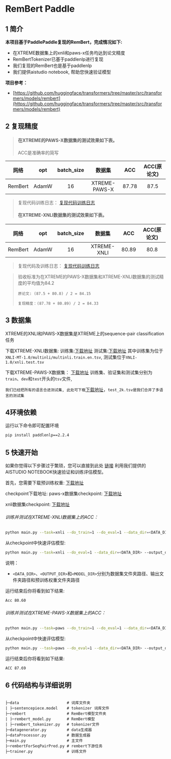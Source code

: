 # RemBert Paddle

## 1 简介 

**本项目基于PaddlePaddle复现的RemBert，完成情况如下:**

- 在XTREME数据集上的xnli和paws-x任务均达到论文精度
- RemBertTokenizer已基于paddlenlp进行复现
- 我们复现的RemBert也是基于paddlenlp
- 我们提供aistudio notebook, 帮助您快速验证模型

**项目参考：**
- [https://github.com/huggingface/transformers/tree/master/src/transformers/models/rembert](https://github.com/huggingface/transformers/tree/master/src/transformers/models/rembert)


## 2 复现精度
>#### 在XTREME的PAWS-X数据集的测试效果如下表。
>ACC是准确率的简写

|网络 |opt|batch_size|数据集|ACC|ACC(原论文)|
| :---: | :---: | :---: | :---: | :---: | :---: |
|RemBert|AdamW|16|XTREME-PAWS-X|87.78|87.5|

>复现代码训练日志：
[复现代码训练日志](paws.log)
>
>#### 在XTREME-XNLI数据集的测试效果如下表。

|网络 |opt|batch_size|数据集|ACC|ACC(原论文)|
| :---: | :---: | :---: | :---: | :---: | :---: |
|RemBert|AdamW|16|XTREME-XNLI|80.89|80.8|

>复现代码及训练日志：
[复现代码训练日志](xnli.log)

>验收标准为在XTREME的PAWS-X数据集和XTREME-XNLI数据集的测试精度的平均值为84.2
>
>`原论文: (87.5 + 80.8) / 2 = 84.15`
>
>`复现精度：(87.78 + 80.89) / 2 = 84.33`

## 3 数据集
XTREME的XNLI和PAWS-X数据集是XTREME上的sequence-pair classification任务

下载XTREME-XNLI数据集:
训练集:[下载地址](https://dl.fbaipublicfiles.com/XNLI/XNLI-MT-1.0.zip)
测试集:[下载地址](https://dl.fbaipublicfiles.com/XNLI/XNLI-1.0.zip)
其中训练集为位于`XNLI-MT-1.0/multinli/multinli.train.en.tsv`, 测试集位于`XNLI-1.0/xnli.test.tsv`

下载XTREME-PAWS-X数据集：
[下载地址](https://storage.googleapis.com/paws/pawsx/x-final.tar.gz)
训练集、验证集和测试集分别为`train`、`dev`和`test`开头的`tsv`文件,

`我们已经把所有的语言合进测试集, 此处可下载`[下载地址](https://aistudio.baidu.com/aistudio/datasetdetail/126002)，`test_2k.tsv是我们合并了多语言的测试集`


## 4环境依赖
运行以下命令即可配置环境
```bash
pip install paddlenlp==2.2.4
```

## 5 快速开始
如果你觉得以下步骤过于繁琐，您可以直接到此处
[链接](https://aistudio.baidu.com/aistudio/projectdetail/3426124)
利用我们提供的AISTUDIO NOTEBOOK快速验证和训练评估模型。

首先，您需要下载预训练权重:
[下载地址](https://aistudio.baidu.com/aistudio/datasetdetail/125938)

checkpoint下载地址:
paws-x数据集checkpoint:
[下载地址](https://aistudio.baidu.com/aistudio/datasetdetail/126525)

xnli数据集checkpoint:
[下载地址](https://aistudio.baidu.com/aistudio/datasetdetail/127104)

###### 训练并测试在XTREME-XNLI数据集上的ACC：


```bash
python main.py --task=xnli --do_train=1 --do_eval=1 --data_dir=<DATA_DIR> --output_dir=<OUTPUT_DIR> --pretrain_model=<MODEL_DIR>
```

从checkpoint中快速评估模型:
```bash
python main.py --task=xnli --do_eval=1 --data_dir=<DATA_DIR> --output_dir=<OUTPUT_DIR>
```

说明：

- `<DATA_DIR>`、`<OUTPUT_DIR>`和`<MODEL_DIR>`分别为数据集文件夹路径、输出文件夹路径和预训练权重文件夹路径

运行结束后你将看到如下结果:
```bash
Acc 80.60
```

###### 训练并测试在XTREME-PAWS-X数据集上的ACC：

```bash
python main.py --task=paws --do_train=1 --do_eval=1 --data_dir=<DATA_DIR> --output_dir=<OUTPUT_DIR> --pretrain_model=<MODEL_DIR>
```

从checkpoint中快速评估模型:
```bash
python main.py --task=paws --do_eval=1 --data_dir=<DATA_DIR> --output_dir=<OUTPUT_DIR>
```

运行结束后你将看到如下结果:
```bash
ACC 87.69
```

## 6 代码结构与详细说明
```

├─data                     # 词库文件夹
| ├─sentencepiece.model    # tokenizer 词库文件
├─rembert                  # RemBert模型文件夹
| ├─rembert_model.py       # RemBert模型
| ├─rembert_tokenizer.py   # tokenizer文件
├─datagenerator.py         # data生成器
├─dataProcessor.py         # 数据生成器 
├─main.py                  # 主文件
├─rembertForSeqPairPred.py # rembert下游任务
├─trainer.py               # 训练文件                                    
```
